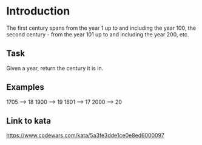# Introduction
The first century spans from the year 1 up to and including the year 100, the second century - from the year 101 up to and including the year 200, etc.

## Task
Given a year, return the century it is in.

## Examples
1705 --> 18
1900 --> 19
1601 --> 17
2000 --> 20

## Link to kata
https://www.codewars.com/kata/5a3fe3dde1ce0e8ed6000097